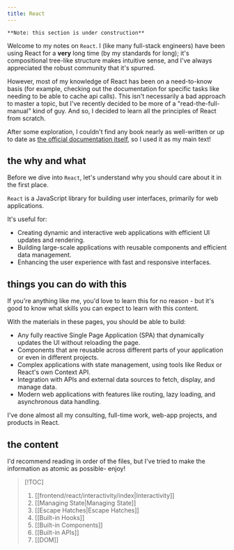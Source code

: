 ```yaml
---
title: React
---
```

`**Note: this section is under construction**`

Welcome to my notes on `React`. I (like many full-stack engineers) have been using React for a **very** long time (by my standards for long); it's compositional tree-like structure makes intuitive sense, and I've always appreciated the robust community that it's spurred. 

However, most of my knowledge of React has been on a need-to-know basis (for example, checking out the documentation for specific tasks like needing to be able to cache api calls). This isn't necessarily a bad approach to master a topic, but I've recently decided to be more of a "read-the-full-manual" kind of guy. And so, I decided to learn all the principles of React from scratch.

After some exploration, I couldn't find any book nearly as well-written or up to date as [the official documentation itself](https://react.dev/learn), so I used it as my main text! 

## the why and what

Before we dive into `React`, let's understand why you should care about it in the first place.

`React` is a JavaScript library for building user interfaces, primarily for web applications.

It's useful for:
- Creating dynamic and interactive web applications with efficient UI updates and rendering.
- Building large-scale applications with reusable components and efficient data management.
- Enhancing the user experience with fast and responsive interfaces.

## things you can do with this

If you're anything like me, you'd love to learn this for no reason - but it's good to know what skills you can expect to learn with this content.

With the materials in these pages, you should be able to build:
- Any fully reactive Single Page Application (SPA) that dynamically updates the UI without reloading the page.
- Components that are reusable across different parts of your application or even in different projects.
- Complex applications with state management, using tools like Redux or React's own Context API.
- Integration with APIs and external data sources to fetch, display, and manage data.
- Modern web applications with features like routing, lazy loading, and asynchronous data handling.

I've done almost all my consulting, full-time work, web-app projects, and products in React.

## the content

I'd recommend reading in order of the files, but I've tried to make the information as atomic as possible- enjoy!


> [!TOC]
> 1. [[frontend/react/interactivity/index|Interactivity]] 
> 2. [[Managing State|Managing State]] 
> 3. [[Escape Hatches|Escape Hatches]]
> 4. [[Built-in Hooks]]
> 5. [[Built-in Components]]
> 6. [[Built-in APIs]]
> 7. [[DOM]]

